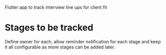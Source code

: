Flutter app to track interview line ups for client fit

# Stages to be tracked
Define owner for each, allow reminder notification for each stage and keep it all configurable as more stages can be added later.